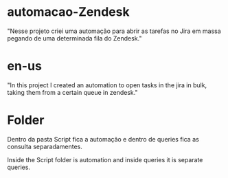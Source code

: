# automacao-Zendesk
"Nesse projeto criei uma automação para abrir as tarefas no Jira em massa pegando de uma determinada fila do Zendesk."

# en-us
"In this project I created an automation to open tasks in the jira in bulk, taking them from a certain queue in zendesk."

# Folder
Dentro da pasta Script fica a automação e dentro de queries fica as consulta separadamentes.

Inside the Script folder is automation and inside queries it is separate queries.
